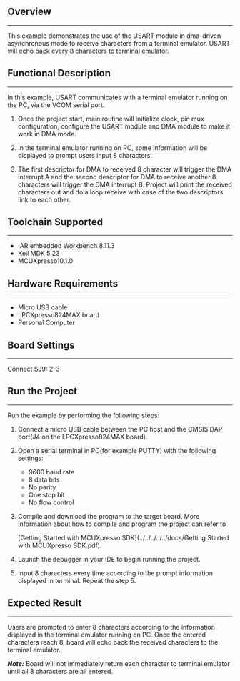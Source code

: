 ## Overview
-----------
This example demonstrates the use of the USART module in dma-driven asynchronous mode to 
receive characters from a terminal emulator. USART will echo back every 8 characters to 
terminal emulator.

## Functional Description
-------------------------
In this example, USART communicates with a terminal emulator running on the PC, via 
the VCOM serial port. 

1. Once the project start, main routine will initialize clock, pin mux configuration, 
   configure the USART module and DMA module to make it work in DMA mode.
 
2. In the terminal emulator running on PC, some information will be displayed to prompt
   users input 8 characters. 

3. The first descriptor for DMA to received 8 character will trigger the DMA interrupt A
   and the second descriptor for DMA to receive another 8 characters will trigger the DMA
   interrupt B. Project will print the received characters out and do a loop receive with
   case of the two descriptors link to each other.

## Toolchain Supported
---------------------
- IAR embedded Workbench 8.11.3
- Keil MDK 5.23
- MCUXpresso10.1.0

## Hardware Requirements
------------------------
- Micro USB cable
- LPCXpresso824MAX board
- Personal Computer

## Board Settings
------------------------
Connect SJ9: 2-3
## Run the Project
------------------------
Run the example by performing the following steps:

1. Connect a micro USB cable between the PC host and the CMSIS DAP port(J4 on the 
   LPCXpresso824MAX board).

2. Open a serial terminal in PC(for example PUTTY) with the following settings:
   - 9600 baud rate
   - 8 data bits
   - No parity
   - One stop bit
   - No flow control

3. Compile and download the program to the target board.
   More information about how to compile and program the project can refer to 

   [Getting Started with MCUXpresso SDK](../../../../../docs/Getting Started with MCUXpresso SDK.pdf).

4. Launch the debugger in your IDE to begin running the project.

5. Input 8 characters every time according to the prompt information displayed in terminal.
   Repeat the step 5.

## Expected Result
------------------------
Users are prompted to enter 8 characters according to the information displayed in the 
terminal emulator running on PC. Once the entered characters reach 8, board will echo back 
the received characters to the terminal emulator.  

***Note:*** Board will not immediately return each character to terminal emulator until
all 8 characters are all entered.
